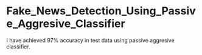 # Fake_News_Detection_Using_Passive_Aggresive_Classifier
I have achieved 97% accuracy in test data using passive aggresive classifier.
